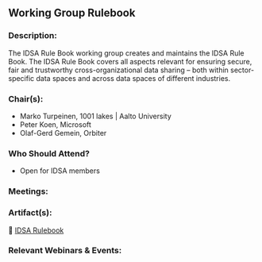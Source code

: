## Working Group Rulebook 

### Description:
The IDSA Rule Book working group creates and maintains the IDSA Rule Book. The IDSA Rule Book covers all aspects relevant for ensuring secure, fair and trustworthy cross-organizational data sharing – both within sector-specific data spaces and across data spaces of different industries. 

### Chair(s):
- Marko Turpeinen, 1001 lakes | Aalto University
- Peter Koen, Microsoft
- Olaf-Gerd Gemein, Orbiter

### Who Should Attend?
- Open for IDSA members

### Meetings:


### Artifact(s):
:green_book: [IDSA Rulebook](https://docs.internationaldataspaces.org/idsa-knowledge-base/v/idsa-rulebook/front-matter/readme)


### Relevant Webinars & Events:
